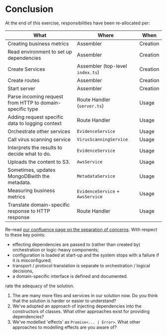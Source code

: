 # Conclusion

At the end of this exercise, responsibilities have been re-allocated per:

| What                     | Where      | When |
| ---- | --- | --- |
| Creating business metrics | Assembler | Creation |
| Read environment to set up dependencies | Assembler | Creation |
| Create Services | Assembler (top-level `index.ts`) | Creation |
| Create routes            | Assembler | Creation |
| Start server             | Assembler | Creation |
| Parse incoming request from HTTP to domain-specific type | Route Handler (`server.ts`) | Usage |
| Adding request specific data to logging context | Route Handler | Usage |
| Orchestrate other services | `EvidenceService` | Usage |
| Call virus scanning service | `VirusScanningService` | Usage |
| Interprets the results to decide what to do. | `EvidenceService` | Usage |
| Uploads the content to S3. | `AwsService` | Usage |
| Sometimes, updates MongoDBwith the metadata. | `MetadataService` | Usage |
| Measuring business metrics | `EvidenceService` + `AwsService` | Usage |
| Translate domain-specific response to HTTP response | Route Handler | Usage |

Re-read [our confluence page on the separation of concerns](https://agiledigital.atlassian.net/wiki/spaces/FORGE/pages/27197539/Separating+Concerns). With respect to these key points:

* effecting dependencies are passed to (rather than created by) orchestration or logic-heavy components;
* configuration is loaded at start-up and the system stops with a failure if it is misconfigured;
* transport / protocol translation is separate to orchestration / logical decisions,
* a domain-specific interface is defined and documented.

rate the adequacy of the solution.

1. The are many more files and services in our solution now. Do you think that the solution is harder or easier to understand?
2. We've adopted an approach of injecting dependencies into the constructors of classes. What other approaches exist for providing dependencies?
3. We've modelled 'effects' as `Promise<... | Error>`. What other approaches to modelling effects are you aware of?
